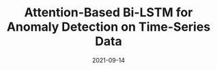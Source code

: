 ---
title: "Attention-Based Bi-LSTM for Anomaly Detection on Time-Series Data"
collection: publications
permalink: /publication/2021-icann
excerpt: 'Existing work in the field of anomaly detection for time-series data has primarily focused on developing intelligent systems that use dimensionality reduction or regression-based approaches to annotate data based on a certain static threshold. Researchers in fields such as Natural Language Processing (NLP) and Computer Vision (CV) have realized considerable improvement by incorporating attention in prediction-related tasks. This work explores the use of an Attention-Bi-LSTM for anomaly detection on time-series data.'
date: 2021-09-14
venue: 'International Conference on Artificial Neural Networks (ICANN)'
paperurl: 'https://link.springer.com/chapter/10.1007/978-3-030-86362-3_11'
citation: 'Mishra, Sanket, et al. "Attention-Based Bi-LSTM for Anomaly Detection on Time-Series Data." International Conference on Artificial Neural Networks. Springer, Cham, 2021.'
---
